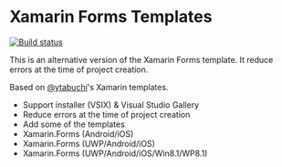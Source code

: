 # Xamarin Forms Templates
[![Build status](https://ci.appveyor.com/api/projects/status/4d13s6pqd32val22?svg=true)](https://ci.appveyor.com/project/picolyl/xamarinformstemplates)

This is an alternative version of the Xamarin Forms template.
It reduce errors at the time of project creation.

Based on [@ytabuchi](https://twitter.com/ytabuchi "@ytabuchi")'s Xamarin templates.

* Support installer (VSIX) & Visual Studio Gallery
* Reduce errors at the time of project creation
* Add some of the templates
 * Xamarin.Forms (Android/iOS)
 * Xamarin.Forms (UWP/Android/iOS)
 * Xamarin.Forms (UWP/Android/iOS/Win8.1/WP8.1)
